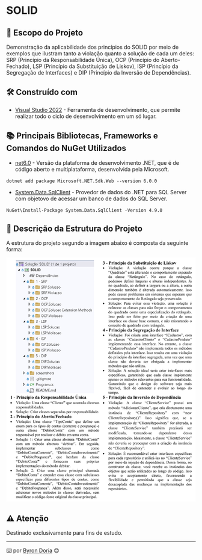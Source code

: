 # SOLID

## 📝️ Escopo do Projeto

Demonstração da aplicabilidade dos princípios do SOLID por meio de exemplos que ilustram tanto a violação quanto a solução de cada um deles: SRP (Princípio da Responsabilidade Única), OCP (Princípio do Aberto-Fechado), LSP (Princípio da Substituição de Liskov), ISP (Princípio da Segregação de Interfaces) e DIP (Princípio da Inversão de Dependências).

## 🛠️ Construído com

* [Visual Studio 2022](https://learn.microsoft.com/pt-br/visualstudio/windows/?view=vs-2022) - Ferramenta de desenvolvimento, que permite realizar todo o ciclo de desenvolvimento em um só lugar.
  
## 📚 Principais Bibliotecas, Frameworks e Comandos do NuGet Utilizados

* [net6.0](https://learn.microsoft.com/pt-br/dotnet/core/whats-new/dotnet-6) - Versão da plataforma de desenvolvimento .NET, que é de código aberto e multiplataforma, desenvolvida pela Microsoft.

```
dotnet add package Microsoft.NET.Sdk.Web --version 6.0.0
```

* [System.Data.SqlClient](https://learn.microsoft.com/pt-br/dotnet/api/system.data.sqlclient?view=windowsdesktop-9.0) - Provedor de dados do .NET para SQL Server com objetovo de acessar um banco de dados do SQL Server.

```
NuGet\Install-Package System.Data.SqlClient -Version 4.9.0
```

## 🚧 Descrição da Estrutura do Projeto

A estrutura do projeto segundo a imagem abaixo é composta da seguinte forma:

![EstruturaDoProjeto](screenshots/estrutura.png)


## ⚠️ Atenção

Destinado exclusivamente para fins de estudo.

---
⌨️ por [Byron Doria](https://gist.github.com/lohhans) 😊
